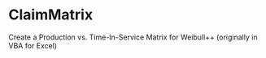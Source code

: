 ClaimMatrix
===========

Create a Production vs. Time-In-Service Matrix for Weibull++ (originally in VBA for Excel)
